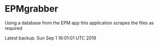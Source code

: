 # EPMgrabber
Using a database from the EPM app this application scrapes the files as required


Latest backup: Sun Sep 1 16:01:01 UTC 2019
